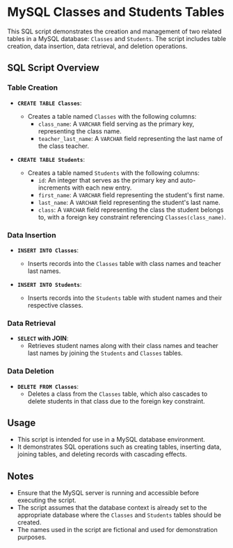 # MySQL Classes and Students Tables

This SQL script demonstrates the creation and management of two related tables in a MySQL database: `Classes` and `Students`. The script includes table creation, data insertion, data retrieval, and deletion operations.

## SQL Script Overview

### Table Creation

- **`CREATE TABLE Classes`**: 
  - Creates a table named `Classes` with the following columns:
    - `class_name`: A `VARCHAR` field serving as the primary key, representing the class name.
    - `teacher_last_name`: A `VARCHAR` field representing the last name of the class teacher.

- **`CREATE TABLE Students`**: 
  - Creates a table named `Students` with the following columns:
    - `id`: An integer that serves as the primary key and auto-increments with each new entry.
    - `first_name`: A `VARCHAR` field representing the student's first name.
    - `last_name`: A `VARCHAR` field representing the student's last name.
    - `class`: A `VARCHAR` field representing the class the student belongs to, with a foreign key constraint referencing `Classes(class_name)`.

### Data Insertion

- **`INSERT INTO Classes`**: 
  - Inserts records into the `Classes` table with class names and teacher last names.

- **`INSERT INTO Students`**: 
  - Inserts records into the `Students` table with student names and their respective classes.

### Data Retrieval

- **`SELECT` with JOIN**: 
  - Retrieves student names along with their class names and teacher last names by joining the `Students` and `Classes` tables.

### Data Deletion

- **`DELETE FROM Classes`**: 
  - Deletes a class from the `Classes` table, which also cascades to delete students in that class due to the foreign key constraint.

## Usage

- This script is intended for use in a MySQL database environment.
- It demonstrates SQL operations such as creating tables, inserting data, joining tables, and deleting records with cascading effects.

## Notes

- Ensure that the MySQL server is running and accessible before executing the script.
- The script assumes that the database context is already set to the appropriate database where the `Classes` and `Students` tables should be created.
- The names used in the script are fictional and used for demonstration purposes.
